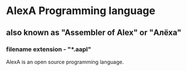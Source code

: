 # AlexA Programming language
## also known as "Assembler of Alex" or "Алёха"
###   filename extension  - "*.aapl"
AlexA is an open source programming language.